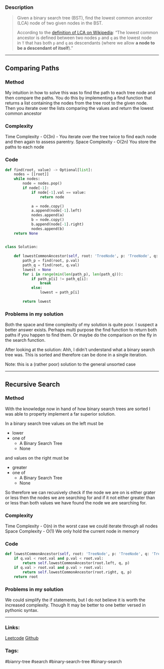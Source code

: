 ### Description

> Given a binary search tree (BST), find the lowest common ancestor (LCA) node of two given nodes in the BST.
>
>According to the [definition of LCA on Wikipedia](https://en.wikipedia.org/wiki/Lowest_common_ancestor): “The lowest common ancestor is defined between two nodes `p` and `q` as the lowest node in `T` that has both `p` and `q` as descendants (where we allow **a node to be a descendant of itself**).”

---
## Comparing Paths
### Method
My intuition in how to solve this was to find the path to each tree node and then compare the paths. You do this by implementing a find function that returns a list containing the nodes from the tree root to the given node. Then you iterate over the lists comparing the values and return the lowest common ancestor

### Complexity
Time Complexity - O(3n) - You iterate over the tree twice to find each node and then again to assess parentry.
Space Complexity - O(2n) You store the paths to each node

### Code
```py
def find(root, value) -> Optional[list]:  
    nodes = [[root]]  
    while nodes:  
        node = nodes.pop()  
        if node[-1]:  
            if node[-1].val == value:  
                return node  
  
            a = node.copy()  
            a.append(node[-1].left)  
            nodes.append(a)  
            b = node.copy()  
            b.append(node[-1].right)  
            nodes.append(b)  
    return None  
  
  
class Solution:  
  
    def lowestCommonAncestor(self, root: 'TreeNode', p: 'TreeNode', q: 'TreeNode') -> 'TreeNode':  
        path_p = find(root, p.val)  
        path_q = find(root, q.val)  
        lowest = None  
        for i in range(min(len(path_p), len(path_q))):  
            if path_p[i] != path_q[i]:  
                break  
            else:  
                lowest = path_p[i]  
  
        return lowest
```
### Problems in my solution
Both the space and time complexity of my solution is quite poor. I suspect a better answer exists. Perhaps multi purpose the find function to return both paths if you happen to find them. Or maybe do the comparison on the fly in the search function.

After looking at the solution:
Ahh, I didn't understand what a binary search tree was. This is sorted and therefore can be done in a single iteration.

Note: this is a (rather poor) solution to the general unsorted case

---
## Recursive Search
### Method
With the knowledge now in hand of how binary search trees are sorted I was able to property implement a far superior solution.

In a binary search tree values on the left must be 
- lower
- one of
	- A Binary Search Tree
	- None

and values on the right must be
- greater
- one of
	- A Binary Search Tree
	- None

So therefore we can recusively check if the node we are on is either grater or less then the nodes we are searching for and if it not either greater than or less than both values we have found the node we are searching for.

### Complexity
Time Complexity - O(n) in the worst case we could iterate through all nodes
Space Complexity - O(1) We only hold the current node in memory

### Code
```py
def lowestCommonAncestor(self, root: 'TreeNode', p: 'TreeNode', q: 'TreeNode') -> 'TreeNode':  
    if q.val < root.val and p.val < root.val:  
        return self.lowestCommonAncestor(root.left, q, p)  
    if q.val > root.val and p.val > root.val:  
        return self.lowestCommonAncestor(root.right, q, p)  
    return root
```

### Problems in my solution
We could simplify the if statements, but I do not believe it is worth the increased complexity. Though It may be better to one better versed in pythonic syntax.

---
### Links:

[Leetcode](https://leetcode.com/problems/lowest-common-ancestor-of-a-binary-search-tree/)
[Github](https://github.com/tharmoth/leetcode)

### Tags:

#bianry-tree #search #binary-search-tree #binary-search